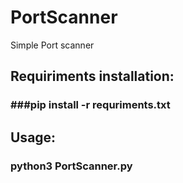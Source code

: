 # PortScanner
Simple Port scanner

<h2>Requiriments installation:</h2>
<h3>###pip install -r requriments.txt</h3>

<h2>Usage:</h2>
<h3>python3 PortScanner.py</h3>
